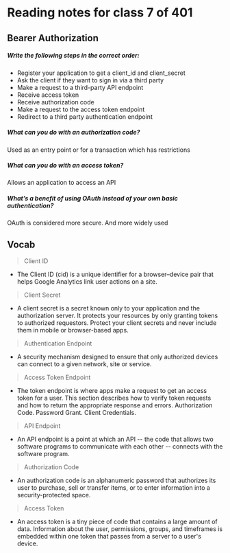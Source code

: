 # Reading notes for class 7 of 401

## Bearer Authorization

##### Write the following steps in the correct order:
- Register your application to get a client_id and client_secret
- Ask the client if they want to sign in via a third party
- Make a request to a third-party API endpoint
- Receive access token
- Receive authorization code
- Make a request to the access token endpoint
- Redirect to a third party authentication endpoint

##### What can you do with an authorization code?
Used as an entry point or for a transaction which has restrictions

##### What can you do with an access token?
Allows an application to access an API

##### What’s a benefit of using OAuth instead of your own basic authentication?
OAuth is considered more secure. And more widely used

## Vocab

> Client ID
* The Client ID (cid) is a unique identifier for a browser–device pair that helps Google Analytics link user actions on a site.

> Client Secret
* A client secret is a secret known only to your application and the authorization server. It protects your resources by only granting tokens to authorized requestors. Protect your client secrets and never include them in mobile or browser-based apps.

> Authentication Endpoint
* A security mechanism designed to ensure that only authorized devices can connect to a given network, site or service.

> Access Token Endpoint
* The token endpoint is where apps make a request to get an access token for a user. This section describes how to verify token requests and how to return the appropriate response and errors. Authorization Code. Password Grant. Client Credentials.

> API Endpoint
* An API endpoint is a point at which an API -- the code that allows two software programs to communicate with each other -- connects with the software program.

> Authorization Code
*  An authorization code is an alphanumeric password that authorizes its user to purchase, sell or transfer items, or to enter information into a security-protected space.

> Access Token
* An access token is a tiny piece of code that contains a large amount of data. Information about the user, permissions, groups, and timeframes is embedded within one token that passes from a server to a user's device.
